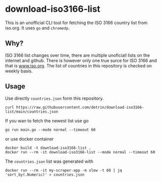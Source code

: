 # download-iso3166-list
This is an unofficial CLI tool for fetching the ISO 3166 country list from iso.org. It uses `go` and `chromedp`.

## Why?
ISO 3166 list changes over time, there are multiple unoficiall lists on the internet and github. There is however only one true surce for ISO 3166 and that is www.iso.org. The list of countries in this repository is checked on weekly basis. 

## Usage
Use directly `countries.json` form this repository. 
```
curl https://raw.githubusercontent.com/detrin/download-iso3166-list/main/countries.json
```
If you wan to fetch the newest list use go
```
go run main.go --mode normal --timeout 60
```
or use docker container
```
docker build -t download-iso3166-list .
docker run --rm -it download-iso3166-list --mode normal --timeout 60
```
The `countries.json` list was generated with 
```
docker run --rm -it my-scraper-app -m slow -t 60 | jq 'sort_by(.Numeric)' > countries.json
```